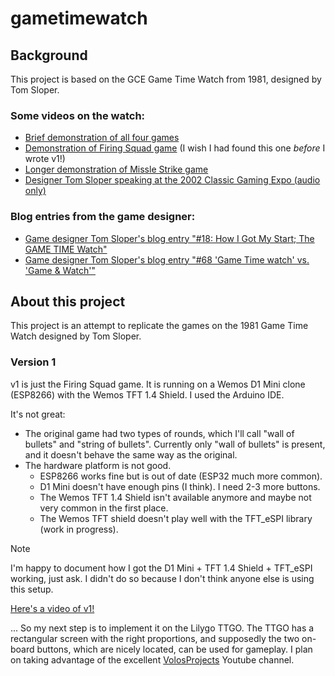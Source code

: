 # gametimewatch

## Background
This project is based on the GCE Game Time Watch from 1981, designed by Tom Sloper.  

### Some videos on the watch:
- [Brief demonstration of all four games](https://www.youtube.com/watch?v=-Bf1ShRP0sU&pp=ygUVZ2NlICJnYW1lIHRpbWUiIHdhdGNo)
- [Demonstration of Firing Squad game](https://www.youtube.com/watch?v=c8RhkI4UkEM) (I wish I had found this one *before* I wrote v1!)
- [Longer demonstration of Missle Strike game](https://www.youtube.com/watch?v=Ct3c1ywy9_s&pp=ygUVZ2NlICJnYW1lIHRpbWUiIHdhdGNo)
- [Designer Tom Sloper speaking at the 2002 Classic Gaming Expo (audio only)](https://www.youtube.com/watch?v=JeE5WQ8B9oU&t=261s&pp=ygUVZ2NlICJnYW1lIHRpbWUiIHdhdGNo0gcJCb0Ag7Wk3p_U)

### Blog entries from the game designer:
- [Game designer Tom Sloper's blog entry "#18: How I Got My Start; The GAME TIME Watch"](https://www.sloperama.com/advice/lesson18.html)
- [Game designer Tom Sloper's blog entry "#68 'Game Time watch' vs. 'Game & Watch'"](https://www.sloperama.com/advice/gamewatch.html)

## About this project

This project is an attempt to replicate the games on the 1981 Game Time Watch designed by Tom Sloper.

### Version 1

v1 is just the Firing Squad game.  It is running on a Wemos D1 Mini clone (ESP8266) with the Wemos TFT 1.4 Shield.  I used the Arduino IDE.  

It's not great:
- The original game had two types of rounds, which I'll call "wall of bullets" and "string of bullets".  Currently only "wall of bullets" is present, and it doesn't behave the same way as the original.
- The hardware platform is not good.
  - ESP8266 works fine but is out of date (ESP32 much more common).
  - D1 Mini doesn't have enough pins (I think).  I need 2-3 more buttons.
  - The Wemos TFT 1.4 Shield isn't available anymore and maybe not very common in the first place.
  - The Wemos TFT shield doesn't play well with the TFT_eSPI library (work in progress).

> [!NOTE]
> I'm happy to document how I got the D1 Mini + TFT 1.4 Shield + TFT_eSPI working, just ask.  I didn't do so because I don't think anyone else is using this setup.

[Here's a video of v1!](https://www.youtube.com/watch?v=KtHXBW3t9KA)

... So my next step is to implement it on the Lilygo TTGO.  The TTGO has a rectangular screen with the right proportions, and supposedly the two on-board buttons, which are nicely located, can be used for gameplay.  I plan on taking advantage of the excellent [VolosProjects](https://www.youtube.com/@VolosProjects) Youtube channel.


  
